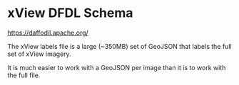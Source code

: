 xView DFDL Schema
===

https://daffodil.apache.org/

The xView labels file is a large (~350MB) set of GeoJSON that labels the full set of xView imagery.

It is much easier to work with a GeoJSON per image than it is to work with the full file.
